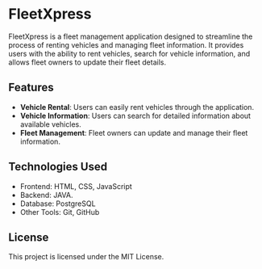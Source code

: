 # FleetXpress 

FleetXpress is a fleet management application designed to streamline the process of renting vehicles and managing fleet information. It provides users with the ability to rent vehicles, search for vehicle information, and allows fleet owners to update their fleet details.

## Features

- **Vehicle Rental**: Users can easily rent vehicles through the application.
- **Vehicle Information**: Users can search for detailed information about available vehicles.
- **Fleet Management**: Fleet owners can update and manage their fleet information.

## Technologies Used

- Frontend: HTML, CSS, JavaScript
- Backend: JAVA.
- Database: PostgreSQL
- Other Tools: Git, GitHub

## License

This project is licensed under the MIT License.


```
